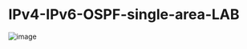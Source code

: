 # IPv4-IPv6-OSPF-single-area-LAB

![image](https://github.com/user-attachments/assets/b7e370cf-dcc6-45b6-9a83-059b9c4b8c5b)
